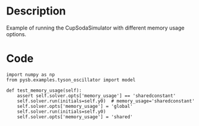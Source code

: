 # Description
Example of running the CupSodaSimulator with different memory usage options.

# Code
```
import numpy as np
from pysb.examples.tyson_oscillator import model

def test_memory_usage(self):
    assert self.solver.opts['memory_usage'] == 'sharedconstant'
    self.solver.run(initials=self.y0)  # memory_usage='sharedconstant'
    self.solver.opts['memory_usage'] = 'global'
    self.solver.run(initials=self.y0)
    self.solver.opts['memory_usage'] = 'shared'

```
